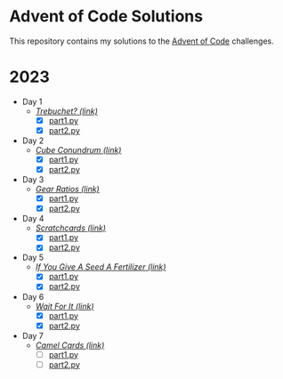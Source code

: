 # Advent of Code Solutions

This repository contains my solutions to the [Advent of Code](https://adventofcode.com/) challenges.

# 2023

- Day 1
  - [_Trebuchet? (link)_](https://adventofcode.com/2023/day/1)
    - [x] [part1.py](2023/Day01/part_1.py)
    - [x] [part2.py](2023/Day01/part_2.py)

- Day 2
  - [_Cube Conundrum (link)_](https://adventofcode.com/2023/day/2)
    - [x] [part1.py](2023/Day02/part_1.py)
    - [x] [part2.py](2023/Day02/part_2.py)

- Day 3
  - [_Gear Ratios (link)_](https://adventofcode.com/2023/day/3)
    - [x] [part1.py](2023/Day03/part_1.py)
    - [x] [part2.py](2023/Day03/part_2.py)

- Day 4
  - [_Scratchcards (link)_](https://adventofcode.com/2023/day/4)
    - [x] [part1.py](2023/Day04/part_1.py) 
    - [x] [part2.py](2023/Day04/part_2.py)

- Day 5
  - [_If You Give A Seed A Fertilizer (link)_](https://adventofcode.com/2023/day/5)
    - [x] [part1.py](2023/Day05/part_1.py)
    - [x] [part2.py](2023/Day05/part_2.py)

- Day 6
  - [_Wait For It (link)_](https://adventofcode.com/2023/day/6)
    - [x] [part1.py](2023/Day06/part_1.py)
    - [x] [part2.py](2023/Day06/part_2.py)

- Day 7
  - [_Camel Cards (link)_](https://adventofcode.com/2023/day/7)
    - [ ] [part1.py](2023/Day07/part_1.py)
    - [ ] [part2.py](2023/Day07/part_2.py)